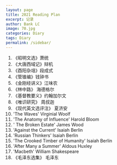 ```yaml
---
layout: page
title: 2021 Reading Plan
excerpt: 记录
author: Bank LC
image: 70.jpg
categories: Diary
tags: Diary
permalink: /sidebar/
---
```


1. 《昭明文选》萧统
2. 《大唐西域记》辩机
3. 《酉阳杂俎》段成式
4. 《管锥编》钱钟书
5. 《金刚经讲义》江味农
6. 《林中路》 海德格尔 
7. 《基督教要义》约翰加尔文
8. 《唯识研究》 周叔迦
9. 《现代英文选评注》 夏济安
10. 'The Waves'  Virginial Woolf
11. 'The Anatomy of Influence'  Harold Bloom
12. ' The Broken Estate'  James Wood
13. 'Against the Current'  Isaiah Berlin
14. 'Russian Thinkers'  Isaiah Berlin
15. 'The Crooked Timber of Humanity'  Isaiah Berlin
16. 'After Many a Summer'  Aldous Huxley
17. 'Macbeth'  William Shakespeare
18. 《毛泽东选集》 毛泽东
